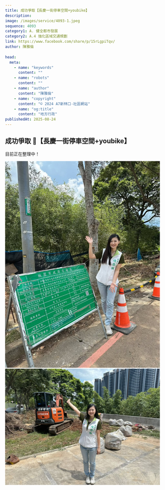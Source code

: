 ```yaml
---
title: 成功爭取【長慶一街停車空間+youbike】
description:
image: /images/service/4093-1.jpeg
sequence: 4093
category1: A. 健全都市發展
category2: A.4 強化區域交通規劃
link: https://www.facebook.com/share/p/15rLgpiTqv/
author: 陳雅倫

head:
  meta:
    - name: "keywords"
      content: ""
    - name: "robots"
      content: ""
    - name: "author"
      content: "陳雅倫"
    - name: "copyright"
      content: "© 2024 A7新林口-社區網站"
    - name: "og:title"
      content: "地方行政"
publishedAt: 2025-08-24
---
```


## 成功爭取 💪【長慶一街停車空間+youbike】

目前正在整理中！

![s4093-1.jpeg](/images/service/s4093-1.jpeg)
![s4093-2.jpeg](/images/service/s4093-2.jpeg)
